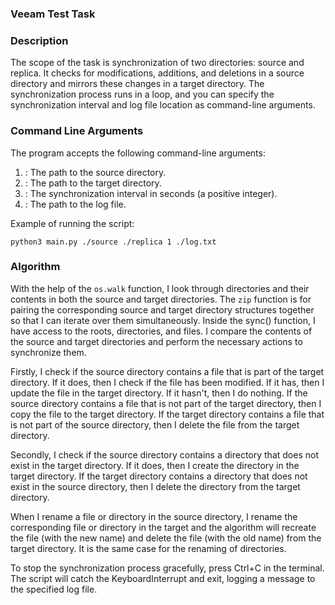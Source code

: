 ### Veeam Test Task
### Description

The scope of the task is synchronization of two directories: source and replica. It checks for modifications, additions,
and deletions in a source directory and mirrors these changes in a target directory. The synchronization process runs in
a loop, and you can specify the synchronization interval and log file location as command-line arguments.

### Command Line Arguments

The program accepts the following command-line arguments:
1. <path-to-source>: The path to the source directory.
2. <path-to-target>: The path to the target directory.
3. <sync-interval>: The synchronization interval in seconds (a positive integer).
4. <path-to-log>: The path to the log file.

Example of running the script:
``` 
python3 main.py ./source ./replica 1 ./log.txt
```

### Algorithm
With the help of the `os.walk` function, I look through directories and their contents in both the source and target 
directories. The `zip` function is for pairing the corresponding source and target directory structures together so that
I can iterate over them simultaneously. Inside the sync() function, I have access to the roots, directories, and files. 
I compare the contents of the source and target directories and perform the necessary actions to synchronize them.

Firstly, I check if the source directory contains a file that is part of the target directory. If it does, then I check
if the file has been modified. If it has, then I update the file in the target directory. If it hasn't, then I do nothing.
If the source directory contains a file that is not part of the target directory, then I copy the file to the target
directory. 
If the target directory contains a file that is not part of the source directory, then I delete the file from the target
directory.

Secondly, I check if the source directory contains a directory that does not exist in the target directory. If it does,
then I create the directory in the target directory. 
If the target directory contains a directory that does not exist in the source directory, then I delete the directory
from the target directory.

When I rename a file or directory in the source directory, I rename the corresponding file or directory in the target and
the algorithm will recreate the file (with the new name) and delete the file (with the old name) from the target directory.
It is the same case for the renaming of directories.

To stop the synchronization process gracefully, press Ctrl+C in the terminal. The script will catch the KeyboardInterrupt 
and exit, logging a message to the specified log file.
